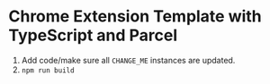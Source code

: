 # Chrome Extension Template with TypeScript and Parcel
1. Add code/make sure all `CHANGE_ME` instances are updated.
2. `npm run build`
